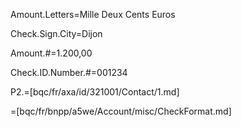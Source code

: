 Amount.Letters=Mille Deux Cents Euros

Check.Sign.City=Dijon

Amount.#=1.200,00

Check.ID.Number.#=001234

P2.=[bqc/fr/axa/id/321001/Contact/1.md]

=[bqc/fr/bnpp/a5we/Account/misc/CheckFormat.md]